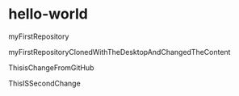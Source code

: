 # hello-world
myFirstRepository


myFirstRepositoryClonedWithTheDesktopAndChangedTheContent

ThisisChangeFromGitHub

ThisISSecondChange
